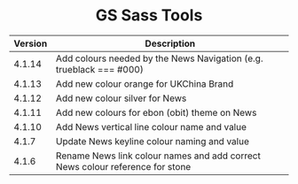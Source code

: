 <h1 align="center">GS Sass Tools</h1>

| Version | Description |
|---------|-------------|
| 4.1.14 | Add colours needed by the News Navigation (e.g. trueblack === #000) |
| 4.1.13 | Add new colour orange for UKChina Brand |
| 4.1.12 | Add new colour silver for News |
| 4.1.11 | Add new colours for ebon (obit) theme on News |
| 4.1.10 | Add News vertical line colour name and value |
| 4.1.7 | Update News keyline colour naming and value |
| 4.1.6 | Rename News link colour names and add correct News colour reference for stone |
